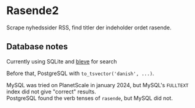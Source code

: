 # Rasende2

Scrape nyhedssider RSS, find titler der indeholder ordet rasende. 

## Database notes

Currently using SQLite and [bleve](https://github.com/blevesearch/bleve) for search

Before that, PostgreSQL with `to_tsvector('danish', ...)`.

MySQL was tried on PlanetScale in january 2024, but MySQL's `FULLTEXT` index did not give "correct" results.  
PostgreSQL found the verb tenses of `rasende`, but MySQL did not.



